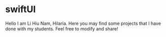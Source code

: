 # swiftUI
Hello I am Li Hiu Nam, Hilaria.
Here you may find some projects that I have done with my students.
Feel free to modify and share!
